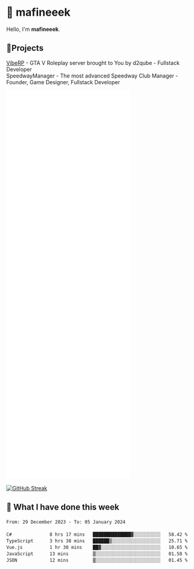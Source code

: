 # 👋 mafineeek
Hello, I'm **mafineeek**.

## 📝Projects

[VibeRP](https://v-rp.pl) - GTA V Roleplay server brought to You by d2qube - Fullstack Developer<br/>
SpeedwayManager - The most advanced Speedway Club Manager - Founder, Game Designer, Fullstack Developer


![](./github-metrics.svg)

[![GitHub Streak](https://streak-stats.demolab.com/?user=mafineeek)](https://git.io/streak-stats)

## 📰 What I have done this week
<!--START_SECTION:waka-->

```txt
From: 29 December 2023 - To: 05 January 2024

C#              8 hrs 17 mins   ██████████████▓░░░░░░░░░░   58.42 %
TypeScript      3 hrs 38 mins   ██████▒░░░░░░░░░░░░░░░░░░   25.71 %
Vue.js          1 hr 30 mins    ██▓░░░░░░░░░░░░░░░░░░░░░░   10.65 %
JavaScript      13 mins         ▒░░░░░░░░░░░░░░░░░░░░░░░░   01.58 %
JSON            12 mins         ▒░░░░░░░░░░░░░░░░░░░░░░░░   01.45 %
```

<!--END_SECTION:waka-->
